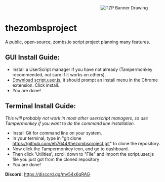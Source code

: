 ㅤㅤㅤㅤㅤㅤㅤㅤㅤㅤㅤㅤㅤㅤㅤㅤㅤㅤㅤㅤㅤㅤㅤㅤ![TZP Banner Drawing](https://media.discordapp.net/attachments/813090581173501982/825044212646150204/Drawing.jpeg?width=200&height=150 "TZP Banner")

# thezombsproject
A public, open-source, zombs.io script project planning many features.

## GUI Install Guide:

- Install a UserScript manager if you have not already (Tampermonkey recommended, not sure if it works on others).
- [Download script.user.js](https://github.com/eh7644/thezombsproject/raw/main/script.user.js), it should prompt an install menu in the Chrome extension. Click install. 
- You are done!

## Terminal Install Guide:

*This will probably not work in most other userscript managers, so use Tampermonkey if you want to do the command line installation.*

- Install Git for command line on your system.
- In your terminal, type in "git clone https://github.com/eh7644/thezombsproject.git" to clone the repository.
- Now click the Tampermonkey icon, and go to dashboard.
- Then click 'Utilities', scroll down to "File" and import the script.user.js file you just got from the cloned repository
- You are done!


**Discord**: https://discord.gg/mv54x6qRAG

